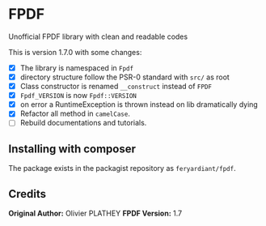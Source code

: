 # FPDF

Unofficial FPDF library with clean and readable codes

This is version 1.7.0 with some changes:

* [x] The library is namespaced in `Fpdf`
* [x] directory structure follow the PSR-0 standard with `src/` as root
* [x] Class constructor is renamed `__construct` instead of `FPDF`
* [x] `Fpdf_VERSION` is now `Fpdf::VERSION`
* [x] on error a RuntimeException is thrown instead on lib dramatically dying
* [x] Refactor all method in `camelCase`.
* [ ] Rebuild documentations and tutorials.

## Installing with composer

The package exists in the packagist repository as `feryardiant/fpdf`.

## Credits

**Original Author:** Olivier PLATHEY
**FPDF Version:** 1.7


